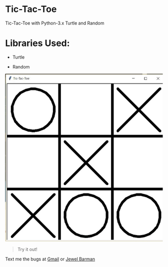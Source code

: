 # Tic-Tac-Toe
Tic-Tac-Toe with Python-3.x Turtle and Random

# Libraries Used:
<ul><li>Turtle</li></ul>
<ul><li>Random</li></ul>

![LOGO OF THE PROJECT](https://github.com/jewel998/Tic-Tac-Toe/blob/master/project%20details.JPG)

>Try it out!

Text me the bugs at <a href="mailto:jewelbarman998@gmail.com">Gmail</a> or <a href="https://www.quora.com/Jewel-Barman-3">Jewel Barman</a>
